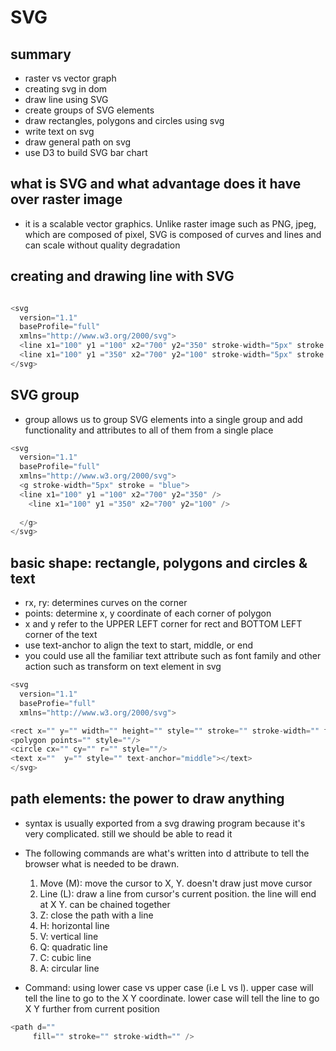 # SVG
## summary
- raster vs vector graph
- creating svg in dom
- draw line using SVG
- create groups of SVG elements
- draw rectangles, polygons and circles using svg
- write text on svg
- draw general path on svg
- use D3 to build SVG bar chart

## what is SVG and what advantage does it have over raster image
- it is a scalable vector graphics. Unlike raster image such as PNG, jpeg, which are composed of pixel, SVG is composed of curves and lines and can scale without quality degradation

## creating and drawing line with SVG
```javascript

<svg 
  version="1.1" 
  baseProfile="full"
  xmlns="http://www.w3.org/2000/svg">
  <line x1="100" y1 ="100" x2="700" y2="350" stroke-width="5px" stroke = "blue"/>
  <line x1="100" y1 ="350" x2="700" y2="100" stroke-width="5px" stroke = "blue"/>
</svg>
```

## SVG group
- group allows us to group SVG elements into a single group and add functionality and attributes to all of them from a single place   
```javascript
<svg
  version="1.1" 
  baseProfile="full"
  xmlns="http://www.w3.org/2000/svg">
  <g stroke-width="5px" stroke = "blue">
  <line x1="100" y1 ="100" x2="700" y2="350" />
    <line x1="100" y1 ="350" x2="700" y2="100" />
    
  </g>  
</svg>
```
## basic shape: rectangle, polygons and circles & text
- rx, ry: determines curves on the corner
- points: determine x, y coordinate of each corner of polygon
- x and y refer to the UPPER LEFT corner for rect and BOTTOM LEFT corner of the text 
- use text-anchor to align the text to start, middle, or end
- you could use all the familiar text attribute such as font family and other action such as transform on text element in svg
```javascript
<svg
  version="1.1"
  baseProfie="full"
  xmlns="http://www.w3.org/2000/svg">

<rect x="" y="" width="" height="" style="" stroke="" stroke-width="" fill="" rx="" ry=""/>
<polygon points="" style=""/>
<circle cx="" cy="" r="" style=""/>
<text x=""  y="" style="" text-anchor="middle"></text>
</svg>
```
## path elements: the power to draw anything 
- syntax is usually exported from a svg drawing program because it's very complicated. still we should be able to read it
- The following commands are what's written into d attribute to tell the browser what is needed to be drawn.
  1. Move (M): move the cursor to X, Y. doesn't draw just move cursor
  2. Line (L): draw a line from cursor's current position. the line will end at X Y. can be chained together
  3. Z: close the path with a line
  4. H: horizontal line
  5. V: vertical line
  6. Q: quadratic  line
  7. C: cubic line
  8. A: circular line
  



- Command: using lower case vs upper case (i.e L vs l). upper case will tell the line to go to the X Y coordinate. lower case will tell the line to go X Y further from current position
```javascript
<path d=""
     fill="" stroke="" stroke-width="" />
```